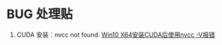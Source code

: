 # BUG 处理贴

1. CUDA 安装：nvcc not found.
[Win10 X64安装CUDA后使用nvcc -V报错](https://bbs.csdn.net/topics/392479444)
